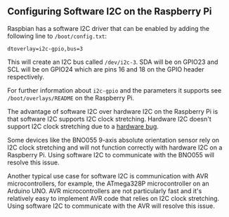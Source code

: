 ## Configuring Software I2C on the Raspberry Pi

Raspbian has a software I2C driver that can be enabled by adding the following
line to `/boot/config.txt`:

```
dtoverlay=i2c-gpio,bus=3
```

This will create an I2C bus called `/dev/i2c-3`. SDA will be on GPIO23 and SCL
will be on GPIO24 which are pins 16 and 18 on the GPIO header respectively.

For further information about `i2c-gpio` and the parameters it supports see
`/boot/overlays/README` on the Raspberry Pi.

The advantage of software I2C over hardware I2C on the Raspberry Pi is that
software I2C supports I2C clock stretching. Hardware I2C doesn't support I2C
clock stretching due to a
[hardware bug](http://www.advamation.com/knowhow/raspberrypi/rpi-i2c-bug.html).

Some devices like the BNO055 9-axis absolute orientation sensor rely on I2C
clock stretching and will not function correctly with hardware I2C on a
Raspberry Pi. Using software I2C to communicate with the BNO055 will resolve
this issue.

Another typical use case for software I2C is communication with AVR
microcontrollers, for example, the ATmega328P microcontroller on an Arduino
UNO. AVR microcontrollers are not particularly fast and it's relatively easy
to implement AVR code that relies on I2C clock stretching. Using software I2C
to communicate with the AVR will resolve this issue.

